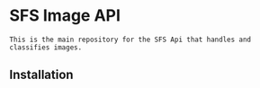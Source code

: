 # SFS Image API
```
This is the main repository for the SFS Api that handles and classifies images.
```

## Installation
```